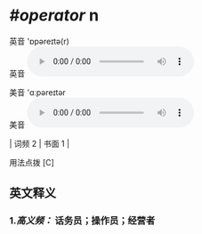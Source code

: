 # ***\#operator*** n
英音 'ɒpəreɪtə(r)  
英音
<audio src="./media/operator-B.aac" controls="controls"></audio>

美音 'ɑːpəreɪtər  
美音
<audio src="./media/operator.aac" controls="controls"></audio>



| 词频 2 | 书面 1 |  

用法点拨  [C]

英文释义
---
### 1.*高义频：* **话务员；操作员；经营者**  


